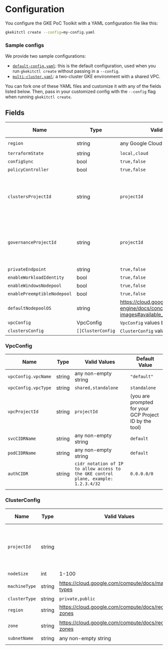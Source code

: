 # Configuration

You configure the GKE PoC Toolkit with a YAML configuration file like this:

```bash
gkekitctl create --config=my-config.yaml
```

### Sample configs 

We provide two sample configurations: 
- [`default-config.yaml`](/cli/pkg/cli_init/samples/default-config.yaml): this is the default configuration, used when you run `gkekitctl create` without passing in a `--config`. 
- [`multi-cluster.yaml`](/cli/pkg/cli_init/samples/multi-clusters-shared-vpc.yaml): a two-cluster GKE environment with a shared VPC. 

You can fork one of these YAML files and customize it with any of the fields listed below. Then, pass in your customized config with the `--config` flag when running `gkekitctl create`.  
## Fields 

| Name                        | Type              | Valid Values                                                                               | Default Value                                          |
| --------------------------- | ----------------- | ------------------------------------------------------------------------------------------ | ------------------------------------------------------ |
| `region`                    | string            | any Google Cloud region                                                                    | `us-central1`                                          |
| `terraformState`            | string            | `local,cloud`                                                                              | `local`                                                |
| `configSync`                | bool              | `true,false`                                                                               | `true`                                                |
| `policyController`                | bool              | `true,false`                                                                               | `true`                                                |
| `clustersProjectId`         | string            | `projectId`                                                                                | (you are prompted for your GCP Project ID by the tool) |
| `governanceProjectId`       | string            | `projectId`                                                                                | (you are prompted for your GCP Project ID by the tool) |
| `privateEndpoint`           | string            | `true,false`                                                                               | `false`                                                |
| `enableWorkloadIdentity`    | bool              | `true,false`                                                                               | `true`                                                 |
| `enableWindowsNodepool`     | bool              | `true,false`                                                                               | `false`                                                |
| `enablePreemptibleNodepool` | bool              | `true,false`                                                                               | `false`                                                |
| `defaultNodepoolOS`         | string            | https://cloud.google.com/kubernetes-engine/docs/concepts/node-images#available_node_images | `cos`                                                  |
| `vpcConfig`                 | VpcConfig         | `VpcConfig` values below!                                                                  |                                                        |
| `clustersConfig`            | `[]ClusterConfig` | `ClusterConfig` values below!                                                              |                                                        |

### VpcConfig


| Name                | Type   | Valid Values                                                                        | Default Value                                          |
| ------------------- | ------ | ----------------------------------------------------------------------------------- | ------------------------------------------------------ |
| `vpcConfig.vpcName` | string | any non-empty string                                                                | `"default"`                                            |
| `vpcConfig.vpcType` | string | `shared,standalone`                                                                 | `standalone`                                           |
| `vpcProjectId`      | string | `projectId`                                                                         | (you are prompted for your GCP Project ID by the tool) |  | `podCIDRName` | string |  |  |
| `svcCIDRName`       | string | any non-empty string                                                                | `default`                                              |
| `podCIDRName`       | string | any non-empty string                                                                | `default`                                              |
| `authCIDR`            | string | `cidr notation of IP to allow access to the GKE control plane, example: 1.2.3.4/32` | `0.0.0.0/0`                                |
|                     |

### ClusterConfig


| Name          | Type   | Valid Values                                        | Default Value                                         |
| ------------- | ------ | --------------------------------------------------- | ----------------------------------------------------- |
| `projectId`   | string |                                                     | (you are prompted for your GCP Project ID on startup) |
| `nodeSize`    | int    | 1-100                                               | 3                                                     |
| `machineType` | string | https://cloud.google.com/compute/docs/machine-types | `e2-standard-4`                                       |
| `clusterType` | string | `private,public`                                    | `public`                                              |
| `region`      | string | https://cloud.google.com/compute/docs/regions-zones | `us-central1`                                         |
| `zone`        | string | https://cloud.google.com/compute/docs/regions-zones | `us-central1-b`                                       |
| `subnetName`  | string | any non-empty string                                | `"default"`                                           |
|               |
